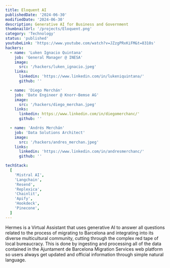 ```yaml
---
title: Eloquent AI
publishedDate: '2024-06-30'
modifiedDate: '2024-06-30'
description: Generative AI for Business and Government
thumbnailUrl: '/projects/Eloquent.png'
category: 'Technology'
status: 'published'
youtubeLink: 'https://www.youtube.com/watch?v=JZzgPRxKiFM&t=8310s'
hackers:
  - name: 'Luken Ignacio Quintana'
    job: 'General Manager @ INESA'
    image:
      src: '/hackers/luken_ignacio.jpeg'
    links:
      linkedin: 'https://www.linkedin.com/in/lukeniquintana/'
      github: ''

  - name: 'Diego Merchán'
    job: 'Date Engineer @ Knorr-Bemse AG'
    image:
      src: '/hackers/diego_merchan.jpeg'
    links:
      linkedin: https://www.linkedin.com/in/diegomerchanc/'
      github: ''

  - name: 'Andrés Merchán'
    job: 'Data Solutions Architect'
    image:
      src: '/hackers/andres_merchan.jpeg'
    links:
      linkedin: 'https://www.linkedin.com/in/andresmerchanc/'
      github: ''

techStack:
  [
    'Mistral AI',
    'Langchain',
    'Resend',
    'Replexica',
    'Chainlit',
    'Apify',
    'Hookdeck',
    'Pinecone',
  ]
---
```


Hermes is a Virtual Assistant that uses generative AI to answer all questions related to the process of migrating to Barcelona and integrating into its diverse multicultural community, cutting through the complex red tape of local bureaucracy. This is done by ingesting and processing all of the data contained in the Ajuntament de Barcelona Migration Services web platform so users always get updated and official information through simple natural language.

<YouTube id="JZzgPRxKiFM" timestamp="8310" thumbnail="/projects/Eloquent.png"/>
